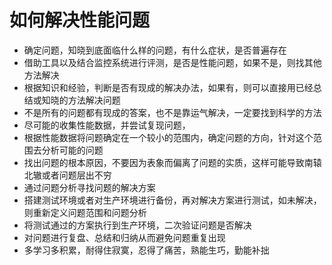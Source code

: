 # 如何解决性能问题

- 确定问题，知晓到底面临什么样的问题，有什么症状，是否普遍存在
- 借助工具以及结合监控系统进行评测，是否是性能问题，如果不是，则找其他方法解决
- 根据知识和经验，判断是否有现成的解决办法，如果有，则可以直接用已经总结或知晓的方法解决问题
- 不是所有的问题都有现成的答案，也不是靠运气解决，一定要找到科学的方法
- 尽可能的收集性能数据，并尝试复现问题，
- 根据性能数据将问题确定在一个较小的范围内，确定问题的方向，针对这个范围去分析可能的问题
- 找出问题的根本原因，不要因为表象而偏离了问题的实质，这样可能导致南辕北辙或者问题层出不穷
- 通过问题分析寻找问题的解决方案
- 搭建测试环境或者对生产环境进行备份，再对解决方案进行测试，如未解决，则重新定义问题范围和问题分析
- 将测试通过的方案执行到生产环境，二次验证问题是否解决
- 对问题进行复盘、总结和归纳从而避免问题重复出现
- 多学习多积累，耐得住寂寞，忍得了痛苦，熟能生巧，勤能补拙
